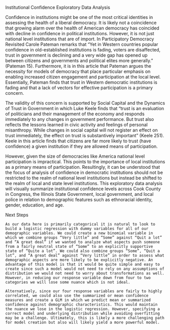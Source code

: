 Institutional Confidence Exploratory Data Analysis

  Confidence in institutions might be one of the most critical identities in assessing the health of a liberal democracy. It is likely not a coincidence that growing alarm over the health of American democracy has coincided with decline in confidence in political institutions. However, it is not just national level institutions that are of import. In Participatory Democracy Revisited Carole Pateman remarks that “Yet in Western countries popular confidence in old-established institutions is fading, voters are disaffected, trust in government is declining and a very wide gap has opened up between citizens and governments and political elites more generally.” (Pateman  15). Furthermore, it is in this article that Pateman argues the necessity for models of democracy that place particular emphasis on enabling increased citizen engagement and participation at the local level. Essentially, Pateman finds that trust in Western democratic institutions is fading and that a lack of vectors for effective participation is a primary concern. 

  The validity of this concern is supported by Social Capital and the Dynamics of Trust in Government in which Luke Keele finds that “trust is an evaluation of politicians and their management of the economy and responds immediately to any changes in government performance. But trust also reflects the lessons learned in civic activity and feelings of personal misanthropy. While changes in social capital will not register an effect on trust immediately, the effect on trust is substantively important” (Keele 251). Keele in this article finds that citizens are far more likely to trust (have confidence) a given institution if they are allowed means of participation. 

  However, given the size of democracies like America national level participation is impractical. This points to the importance of local institutions as a primary means of participation. Resultingly, it can be understood that the focus of analysis of confidence in democratic institutions should not be restricted to the realm of national level institutions but instead be shifted to the realm of local and state level institutions. 
This exploratory data analysis will visually summarize institutional confidence levels across Cook County in Congress, the Illinois State Government, local government, and local police in relation to demographic features such as ethnoracial identity, gender, education, and age.

Next Steps

	As our data here is primarily categorical it is natural to look to build a logistic regression with dummy variables for all of our demographic variables. We could create a new binomial variable in which we combine groups “Very little” and “Some” against “Quit a lot” and “A great deal” if we wanted to analyze what aspects push someone from a fairly neutral state of “Some” to an explicitly supportive state of “Quite a lot”. We could also combine groups “Some”, “Quit a lot”, and “A great deal” against “Very little” in order to assess what demographic aspects are more likely to be explicitly negative. An advantage of this model is that it would be quite simple and easy to create since such a model would not need to rely on any assumptions of distribution we would not need to worry about transformations as well. However, in reducing our response variable down from four to two categories we will lose some nuance which is not ideal.
 
	Alternatively, since our four response variables are fairly to highly correlated, we could also use the summarized or mean confidence measures and create a GLM in which we predict mean or summarized confidence against demographic characteristics. This would maintain the nuance we lose in the logistic regression. However, specifying a correct model and underlying distribution while avoiding overfitting may be a challenge. Ultimately, this is likely a more challenging path for model creation but also will likely yield a more powerful model.
